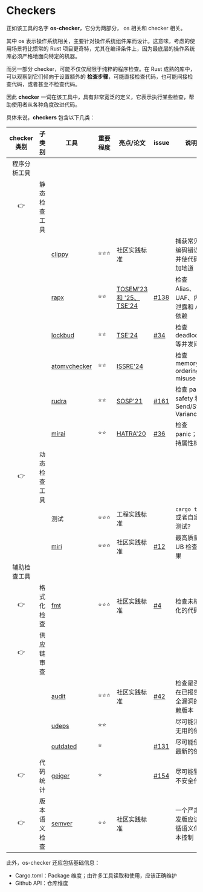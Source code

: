 # Checkers

正如该工具的名字 **os-checker**，它分为两部分， os 相关和 checker 相关。

其中 os 表示操作系统相关，主要针对操作系统组件库而设计。这意味，考虑的使用场景将比惯常的 Rust 
项目更奇特，尤其在编译条件上，因为最底层的操作系统库必须严格地面向特定的机器。

而另一部分 checker，可能不仅仅局限于纯粹的程序检查。在 Rust 成熟的库中，可以观察到它们倾向于设置额外的
**检查步骤**，可能直接检查代码，也可能间接检查代码，或者甚至不检查代码。

因此 **checker** 一词在该工具中，具有非常宽泛的定义，它表示执行某些检查，帮助使用者从各种角度改进代码。

具体来说，**checkers** 包含以下几类：


| checker 类别 |    子类别    | 工具           | 重要程度 | 亮点/论文                            | issue  | 说明                                    |
|:------------:|:------------:|----------------|----------|--------------------------------------|--------|-----------------------------------------|
| 程序分析工具 |              |                |          |                                      |        |                                         |
|      👉      | 静态检查工具 |                |          |                                      |        |                                         |
|              |              | [clippy]       | ⭐⭐⭐   | 社区实践标准                         |        | 捕获常见的编码错误，并使代码更加地道    |
|              |              | [rapx]         | ⭐⭐     | [TOSEM'23 和 '25、TSE'24][rapx-book] | [#138] | 检查 Alias、UAF、内存泄露和 API 依赖    |
|              |              | [lockbud]      | ⭐⭐     | [TSE'24][lockbud-paper]              | [#34]  | 检查 deadlock 等并发问题                |
|              |              | [atomvchecker] | ⭐⭐     | [ISSRE'24][atomvchecker-paper]       |        | 检查 memory ordering misuse             |
|              |              | [rudra]        | ⭐⭐     | [SOSP'21][rudra-paper]               | [#161] | 检查 panic safety 和 Send/Sync Variance |
|              |              | [mirai]        | ⭐⭐     | [HATRA'20][mirai-paper]              | [#36]  | 检查 panic；支持属性标注                |
|      👉      | 动态检查工具 |                |          |                                      |        |                                         |
|              |              | 测试           | ⭐⭐⭐   | 工程实践标准                         |        | `cargo test` 或者自定义测试?            |
|              |              | [miri]         | ⭐⭐⭐   | 社区实践标准                         | [#12]  | 最高质量的 UB 检查结果                  |
| 辅助检查工具 |              |                |          |                                      |        |                                         |
|      👉      |  格式化检查  | [fmt]          | ⭐⭐⭐   | 社区实践标准                         | [#4]   | 检查未格式化的代码                      |
|      👉      |  供应链审查  |                |          |                                      |        |                                         |
|              |              | [audit]        | ⭐⭐⭐   | 社区实践标准                         | [#42]  | 检查是否存在已报告安全漏洞的依赖版本    |
|              |              | [udeps]        | ⭐⭐     |                                      |        | 尽可能消除无用的依赖                    |
|              |              | [outdated]     | ⭐       |                                      | [#131] | 尽可能使用最新的依赖                    |
|      👉      |   代码统计   | [geiger]       | ⭐       |                                      | [#154] | 尽可能警惕不安全代码                    |
|      👉      | 版本语义检查 | [semver]       | ⭐⭐     | 社区实践标准                         |        | 一个严肃的发版应该遵循语义化版本控制    |

[fmt]: https://github.com/rust-lang/rustfmt
[#4]: https://github.com/os-checker/os-checker/issues/4

[audit]: https://github.com/RustSec/rustsec/tree/main/cargo-audit
[#42]: https://github.com/os-checker/os-checker/issues/42

[outdated]: https://github.com/kbknapp/cargo-outdated
[#131]: https://github.com/os-checker/os-checker/issues/131

[udeps]: https://github.com/est31/cargo-udeps

[geiger]: https://github.com/geiger-rs/cargo-geiger
[#154]: https://github.com/os-checker/os-checker/issues/154

[clippy]: https://github.com/rust-lang/rust-clippy

[mirai]: https://github.com/endorlabs/MIRAI
[mirai-paper]: https://alastairreid.github.io/papers/hatra2020.pdf
[#36]: https://github.com/os-checker/os-checker/issues/36

[lockbud]: https://github.com/BurtonQin/lockbud
[lockbud-paper]: https://burtonqin.github.io/publication/2020-03-11-rustdetector-tse-8
[#34]: https://github.com/os-checker/os-checker/issues/34

[atomvchecker]: https://github.com/AtomVChecker/rust-atomic-study
[atomvchecker-paper]: https://ieeexplore.ieee.org/document/10771495

[rapx]: https://github.com/Artisan-Lab/RAP
[rapx-book]: https://artisan-lab.github.io/RAP-Book
[#138]: https://github.com/os-checker/os-checker/issues/138

[rudra]: https://github.com/sslab-gatech/Rudra
[rudra-paper]: https://github.com/sslab-gatech/Rudra/blob/master/rudra-sosp21.pdf
[#161]: https://github.com/os-checker/os-checker/issues/161

[miri]: https://github.com/rust-lang/miri
[#12]: https://github.com/os-checker/os-checker/issues/12

[semver]: https://github.com/obi1kenobi/cargo-semver-checks
[checker-list]: https://burtonqin.github.io/posts/2024/07/rustcheckers/

此外，os-checker 还应包括基础信息：
* Cargo.toml：Package 维度；由许多工具读取和使用，应该正确维护
* Github API：仓库维度
